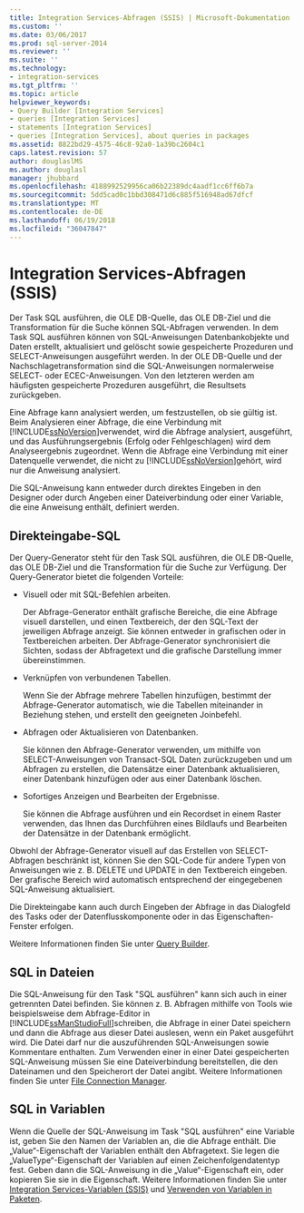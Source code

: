```yaml
---
title: Integration Services-Abfragen (SSIS) | Microsoft-Dokumentation
ms.custom: ''
ms.date: 03/06/2017
ms.prod: sql-server-2014
ms.reviewer: ''
ms.suite: ''
ms.technology:
- integration-services
ms.tgt_pltfrm: ''
ms.topic: article
helpviewer_keywords:
- Query Builder [Integration Services]
- queries [Integration Services]
- statements [Integration Services]
- queries [Integration Services], about queries in packages
ms.assetid: 8822bd29-4575-46c8-92a0-1a39bc2604c1
caps.latest.revision: 57
author: douglaslMS
ms.author: douglasl
manager: jhubbard
ms.openlocfilehash: 4188992529956ca06b22389dc4aadf1cc6ff6b7a
ms.sourcegitcommit: 5dd5cad0c1bbd308471d6c885f516948ad67dfcf
ms.translationtype: MT
ms.contentlocale: de-DE
ms.lasthandoff: 06/19/2018
ms.locfileid: "36047847"
---
```

# <a name="integration-services-ssis-queries"></a>Integration Services-Abfragen (SSIS)
  Der Task SQL ausführen, die OLE DB-Quelle, das OLE DB-Ziel und die Transformation für die Suche können SQL-Abfragen verwenden. In dem Task SQL ausführen können von SQL-Anweisungen Datenbankobjekte und Daten erstellt, aktualisiert und gelöscht sowie gespeicherte Prozeduren und SELECT-Anweisungen ausgeführt werden. In der OLE DB-Quelle und der Nachschlagetransformation sind die SQL-Anweisungen normalerweise SELECT- oder ECEC-Anweisungen. Von den letzteren werden am häufigsten gespeicherte Prozeduren ausgeführt, die Resultsets zurückgeben.  
  
 Eine Abfrage kann analysiert werden, um festzustellen, ob sie gültig ist. Beim Analysieren einer Abfrage, die eine Verbindung mit [!INCLUDE[ssNoVersion](../includes/ssnoversion-md.md)]verwendet, wird die Abfrage analysiert, ausgeführt, und das Ausführungsergebnis (Erfolg oder Fehlgeschlagen) wird dem Analyseergebnis zugeordnet. Wenn die Abfrage eine Verbindung mit einer Datenquelle verwendet, die nicht zu [!INCLUDE[ssNoVersion](../includes/ssnoversion-md.md)]gehört, wird nur die Anweisung analysiert.  
  
 Die SQL-Anweisung kann entweder durch direktes Eingeben in den Designer oder durch Angeben einer Dateiverbindung oder einer Variable, die eine Anweisung enthält, definiert werden.  
  
## <a name="direct-input-sql"></a>Direkteingabe-SQL  
 Der Query-Generator steht für den Task SQL ausführen, die OLE DB-Quelle, das OLE DB-Ziel und die Transformation für die Suche zur Verfügung. Der Query-Generator bietet die folgenden Vorteile:  
  
-   Visuell oder mit SQL-Befehlen arbeiten.  
  
     Der Abfrage-Generator enthält grafische Bereiche, die eine Abfrage visuell darstellen, und einen Textbereich, der den SQL-Text der jeweiligen Abfrage anzeigt. Sie können entweder in grafischen oder in Textbereichen arbeiten. Der Abfrage-Generator synchronisiert die Sichten, sodass der Abfragetext und die grafische Darstellung immer übereinstimmen.  
  
-   Verknüpfen von verbundenen Tabellen.  
  
     Wenn Sie der Abfrage mehrere Tabellen hinzufügen, bestimmt der Abfrage-Generator automatisch, wie die Tabellen miteinander in Beziehung stehen, und erstellt den geeigneten Joinbefehl.  
  
-   Abfragen oder Aktualisieren von Datenbanken.  
  
     Sie können den Abfrage-Generator verwenden, um mithilfe von SELECT-Anweisungen von Transact-SQL Daten zurückzugeben und um Abfragen zu erstellen, die Datensätze einer Datenbank aktualisieren, einer Datenbank hinzufügen oder aus einer Datenbank löschen.  
  
-   Sofortiges Anzeigen und Bearbeiten der Ergebnisse.  
  
     Sie können die Abfrage ausführen und ein Recordset in einem Raster verwenden, das Ihnen das Durchführen eines Bildlaufs und Bearbeiten der Datensätze in der Datenbank ermöglicht.  
  
 Obwohl der Abfrage-Generator visuell auf das Erstellen von SELECT-Abfragen beschränkt ist, können Sie den SQL-Code für andere Typen von Anweisungen wie z. B. DELETE und UPDATE in den Textbereich eingeben. Der grafische Bereich wird automatisch entsprechend der eingegebenen SQL-Anweisung aktualisiert.  
  
 Die Direkteingabe kann auch durch Eingeben der Abfrage in das Dialogfeld des Tasks oder der Datenflusskomponente oder in das Eigenschaften-Fenster erfolgen.  
  
 Weitere Informationen finden Sie unter [Query Builder](../../2014/integration-services/query-builder.md).  
  
## <a name="sql-in-files"></a>SQL in Dateien  
 Die SQL-Anweisung für den Task "SQL ausführen" kann sich auch in einer getrennten Datei befinden. Sie können z. B. Abfragen mithilfe von Tools wie beispielsweise dem Abfrage-Editor in [!INCLUDE[ssManStudioFull](../includes/ssmanstudiofull-md.md)]schreiben, die Abfrage in einer Datei speichern und dann die Abfrage aus dieser Datei auslesen, wenn ein Paket ausgeführt wird. Die Datei darf nur die auszuführenden SQL-Anweisungen sowie Kommentare enthalten. Zum Verwenden einer in einer Datei gespeicherten SQL-Anweisung müssen Sie eine Dateiverbindung bereitstellen, die den Dateinamen und den Speicherort der Datei angibt. Weitere Informationen finden Sie unter [File Connection Manager](connection-manager/file-connection-manager.md).  
  
## <a name="sql-in-variables"></a>SQL in Variablen  
 Wenn die Quelle der SQL-Anweisung im Task "SQL ausführen" eine Variable ist, geben Sie den Namen der Variablen an, die die Abfrage enthält. Die „Value“-Eigenschaft der Variablen enthält den Abfragetext. Sie legen die „ValueType“-Eigenschaft der Variablen auf einen Zeichenfolgendatentyp fest. Geben dann die SQL-Anweisung in die „Value“-Eigenschaft ein, oder kopieren Sie sie in die Eigenschaft. Weitere Informationen finden Sie unter [Integration Services-Variablen &#40;SSIS&#41;](integration-services-ssis-variables.md) und [Verwenden von Variablen in Paketen](../../2014/integration-services/use-variables-in-packages.md).  
  
  